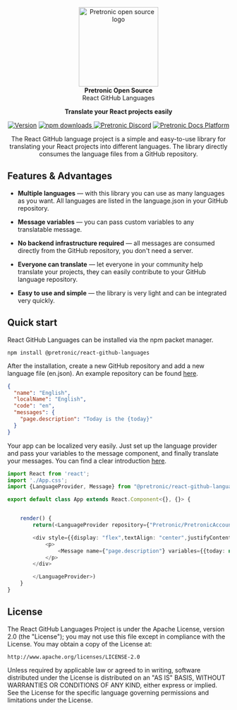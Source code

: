 <p align="center">
  <a href="https://squidfunk.github.io/mkdocs-material/">
    <img src="https://content.pretronic.net/brand/logo/pretronic-gray.png" width="180" alt="Pretronic open source logo">
  </a><br />
<strong>Pretronic Open Source</strong><br />
React GitHub Languages
</p>

<p align="center">
  <strong>
    Translate your React projects easily
  </strong>
</p>

<p align="center">
  <a href="https://badge.fury.io/js/%40pretronic%2Freact-github-languages"><img
    src="https://badge.fury.io/js/%40pretronic%2Freact-github-languages.png"
    alt="Version"
  /></a>
  <a href="https://badge.fury.io/js/%40pretronic%2Freact-github-languages">
    <img alt="npm downloads" src="https://img.shields.io/npm/dm/@pretronic/react-github-languages">
  </a>
  <a href="https://discord.gg/ZR7HtTw"><img 
    src="https://discordapp.com/api/guilds/513441444959223809/embed.png" 
    alt="Pretronic Discord"
  /></a>
  <a href="https://docs.pretronic.net/react-github-languages/"><img 
    src="https://img.shields.io/static/v1?label=documentation&message=get%20started&color=blue" 
    alt="Pretronic Docs Platform"
  /></a>
</p>

<p align="center">
  The React GitHub language project is a simple and easy-to-use library for translating your React projects into different languages. The library directly consumes the language files from a GitHub repository.
</p>

## Features & Advantages
* **Multiple languages** — with this library you can use as many languages as you want. All languages are listed in the language.json in your GitHub repository.

* **Message variables** — you can pass custom variables to any translatable message.

* **No backend infrastructure required** — all messages are consumed directly from the GitHub repository, you don't need a server.

* **Everyone can translate** — let everyone in your community help translate your projects, they can easily contribute to your GitHub language repository.

* **Easy to use and simple** — the library is very light and can be integrated very quickly.

## Quick start
React GitHub Languages can be installed via the npm packet manager.

```
npm install @pretronic/react-github-languages
```

After the installation, create a new GitHub repository and add a new language file (en.json). An example repository can be found [here](https://github.com/Pretronic/PretronicAccountTranslations). 

```json
{
  "name": "English",
  "localName": "English",
  "code": "en",
  "messages": {
    "page.description": "Today is the {today}"
  }
}
```


Your app can be localized very easily. Just set up the language provider and pass your variables to the 
message component, and finally translate your messages. You can find a clear introduction [here](https://docs.pretronic.net/react-github-languages/).

```typescript
import React from 'react';
import './App.css';
import {LanguageProvider, Message} from "@pretronic/react-github-languages";

export default class App extends React.Component<{}, {}> {


    render() {
        return(<LanguageProvider repository={"Pretronic/PretronicAccountTranslations"} branch={"main"} language={"en"} >

        <div style={{display: "flex",textAlign: "center",justifyContent: "center"}}>
            <p>
                <Message name={"page.description"} variables={{today: new Date().toLocaleDateString()}} />
            </p>
        </div>

        </LanguageProvider>)
    }
}
```

## License
The React GitHub Languages Project is under the Apache License, version 2.0 (the "License");
you may not use this file except in compliance with the License.
You may obtain a copy of the License at:

    http://www.apache.org/licenses/LICENSE-2.0

Unless required by applicable law or agreed to in writing, software
distributed under the License is distributed on an "AS IS" BASIS, WITHOUT
WARRANTIES OR CONDITIONS OF ANY KIND, either express or implied. See the
License for the specific language governing permissions and limitations
under the License.
